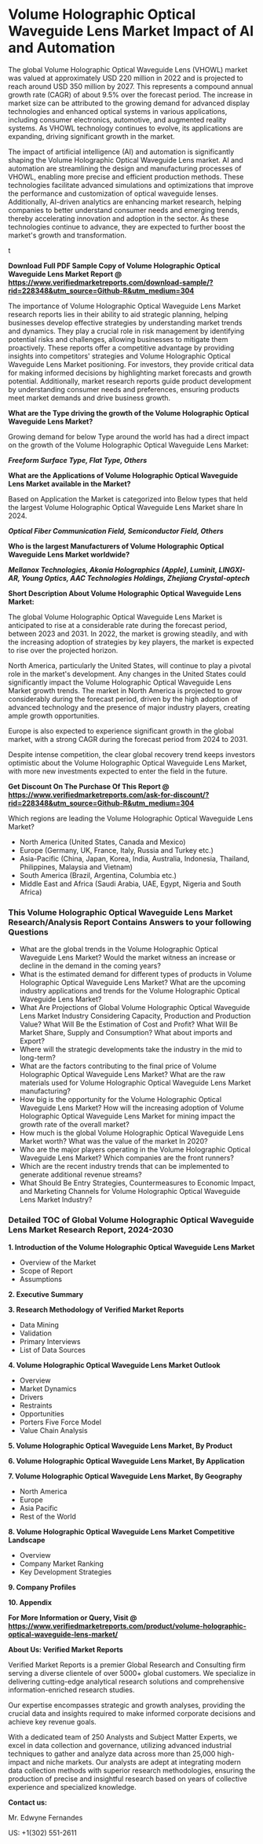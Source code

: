 <meta name="title" content="Global Volume Holographic Optical Waveguide Lens Market Impact of AI and Automation"><meta name="description" content="The global Volume Holographic Optical Waveguide Lens (VHOWL) market was valued at approximately USD 220 million in 2022 and is projected to reach around USD 350 millio"><meta name="title" content="Volume Holographic Optical Waveguide Lens Market Size, Share, Scope, Trends, Growth, Opportunities, Analysis, Forecast"><h1>Volume Holographic Optical Waveguide Lens Market Impact of AI and Automation</h1><p>The global Volume Holographic Optical Waveguide Lens (VHOWL) market was valued at approximately USD 220 million in 2022 and is projected to reach around USD 350 million by 2027. This represents a compound annual growth rate (CAGR) of about 9.5% over the forecast period. The increase in market size can be attributed to the growing demand for advanced display technologies and enhanced optical systems in various applications, including consumer electronics, automotive, and augmented reality systems. As VHOWL technology continues to evolve, its applications are expanding, driving significant growth in the market.</p><p>The impact of artificial intelligence (AI) and automation is significantly shaping the Volume Holographic Optical Waveguide Lens market. AI and automation are streamlining the design and manufacturing processes of VHOWL, enabling more precise and efficient production methods. These technologies facilitate advanced simulations and optimizations that improve the performance and customization of optical waveguide lenses. Additionally, AI-driven analytics are enhancing market research, helping companies to better understand consumer needs and emerging trends, thereby accelerating innovation and adoption in the sector. As these technologies continue to advance, they are expected to further boost the market's growth and transformation.</p>t</p><p id="" class=""><strong>Download Full PDF Sample Copy of Volume Holographic Optical Waveguide Lens Market Report @ <a href="https://www.verifiedmarketreports.com/download-sample/?rid=228348&utm_source=Github-R&utm_medium=304" target="_blank">https://www.verifiedmarketreports.com/download-sample/?rid=228348&utm_source=Github-R&utm_medium=304</a></strong></p><p>The importance of&nbsp;Volume Holographic Optical Waveguide Lens Market research reports lies in their ability to aid strategic planning, helping businesses develop effective strategies by understanding market trends and dynamics. They play a crucial role in risk management by identifying potential risks and challenges, allowing businesses to mitigate them proactively. These reports offer a competitive advantage by providing insights into competitors' strategies and Volume Holographic Optical Waveguide Lens Market positioning. For investors, they provide critical data for making informed decisions by highlighting market forecasts and growth potential. Additionally, market research reports guide product development by understanding consumer needs and preferences, ensuring products meet market demands and drive business growth.</p><p><strong>What are the&nbsp;Type driving the growth of the Volume Holographic Optical Waveguide Lens Market?</strong></p><p id="" class="">Growing demand for below Type around the world has had a direct impact on the growth of the Volume Holographic Optical Waveguide Lens Market:</p><em><strong>Freeform Surface Type, Flat Type, Others</strong></em></p><strong>What are the&nbsp;Applications&nbsp;of Volume Holographic Optical Waveguide Lens Market available in the Market?</strong></p><p id="" class="">Based on Application the Market is categorized into Below types that held the largest Volume Holographic Optical Waveguide Lens Market share In 2024.</p><em><strong>Optical Fiber Communication Field, Semiconductor Field, Others</strong></em></p><strong>Who is the largest Manufacturers of Volume Holographic Optical Waveguide Lens Market worldwide?</strong></p><p><em><strong>Mellanox Technologies, Akonia Holographics (Apple), Luminit, LINGXI-AR, Young Optics, AAC Technologies Holdings, Zhejiang Crystal-optech</strong></em></p><p id="" class=""><strong>Short Description About Volume Holographic Optical Waveguide Lens Market:</strong></p><p>The global Volume Holographic Optical Waveguide Lens Market is anticipated to rise at a considerable rate during the forecast period, between 2023 and 2031. In 2022, the market is growing steadily, and with the increasing adoption of strategies by key players, the market is expected to rise over the projected horizon.</p><p>North America, particularly the United States, will continue to play a pivotal role in the market's development. Any changes in the United States could significantly impact the Volume Holographic Optical Waveguide Lens Market growth trends. The market in North America is projected to grow considerably during the forecast period, driven by the high adoption of advanced technology and the presence of major industry players, creating ample growth opportunities.</p><p>Europe is also expected to experience significant growth in the global market, with a strong CAGR during the forecast period from 2024 to 2031.</p><p>Despite intense competition, the clear global recovery trend keeps investors optimistic about the Volume Holographic Optical Waveguide Lens Market, with more new investments expected to enter the field in the future.</p><p id="" class=""><strong>Get Discount On The Purchase Of This Report @ <a href="https://www.verifiedmarketreports.com/ask-for-discount/?rid=228348&utm_source=Github-R&utm_medium=304" target="_blank">https://www.verifiedmarketreports.com/ask-for-discount/?rid=228348&utm_source=Github-R&utm_medium=304</a></strong></p>Which regions are leading the Volume Holographic Optical Waveguide Lens Market?</p><ul><li>North America (United States, Canada and Mexico)</li><li>Europe (Germany, UK, France, Italy, Russia and Turkey etc.)</li><li>Asia-Pacific (China, Japan, Korea, India, Australia, Indonesia, Thailand, Philippines, Malaysia and Vietnam)</li><li>South America (Brazil, Argentina, Columbia etc.)</li><li>Middle East and Africa (Saudi Arabia, UAE, Egypt, Nigeria and South Africa)</li></ul><h3 id="" class="">This Volume Holographic Optical Waveguide Lens Market Research/Analysis Report Contains Answers to your following Questions</h3><ul><li>What are the global trends in the Volume Holographic Optical Waveguide Lens Market? Would the market witness an increase or decline in the demand in the coming years?</li><li>What is the estimated demand for different types of products in Volume Holographic Optical Waveguide Lens Market? What are the upcoming industry applications and trends for the Volume Holographic Optical Waveguide Lens Market?</li><li>What Are Projections of Global Volume Holographic Optical Waveguide Lens Market Industry Considering Capacity, Production and Production Value? What Will Be the Estimation of Cost and Profit? What Will Be Market Share, Supply and Consumption? What about imports and Export?</li><li>Where will the strategic developments take the industry in the mid to long-term?</li><li>What are the factors contributing to the final price of Volume Holographic Optical Waveguide Lens Market? What are the raw materials used for Volume Holographic Optical Waveguide Lens Market manufacturing?</li><li>How big is the opportunity for the Volume Holographic Optical Waveguide Lens Market? How will the increasing adoption of Volume Holographic Optical Waveguide Lens Market for mining impact the growth rate of the overall market?</li><li>How much is the global Volume Holographic Optical Waveguide Lens Market worth? What was the value of the market In 2020?</li><li>Who are the major players operating in the Volume Holographic Optical Waveguide Lens Market? Which companies are the front runners?</li><li>Which are the recent industry trends that can be implemented to generate additional revenue streams?</li><li>What Should Be Entry Strategies, Countermeasures to Economic Impact, and Marketing Channels for Volume Holographic Optical Waveguide Lens Market Industry?</li></ul><h3 id="" class="">Detailed TOC of Global Volume Holographic Optical Waveguide Lens Market Research Report, 2024-2030</h3><p id="" class=""><strong>1. Introduction of the Volume Holographic Optical Waveguide Lens Market</strong></p><ul><li>Overview of the Market</li><li>Scope of Report</li><li>Assumptions</li></ul><p id="" class=""><strong>2. Executive Summary</strong></p><p id="" class=""><strong>3. Research Methodology of Verified Market Reports</strong></p><ul><li>Data Mining</li><li>Validation</li><li>Primary Interviews</li><li>List of Data Sources</li></ul><p id="" class=""><strong>4. Volume Holographic Optical Waveguide Lens Market Outlook</strong></p><ul><li>Overview</li><li>Market Dynamics</li><li>Drivers</li><li>Restraints</li><li>Opportunities</li><li>Porters Five Force Model</li><li>Value Chain Analysis</li></ul><p id="" class=""><strong>5. Volume Holographic Optical Waveguide Lens Market, By Product</strong></p><p id="" class=""><strong>6. Volume Holographic Optical Waveguide Lens Market, By Application</strong></p><p id="" class=""><strong>7. Volume Holographic Optical Waveguide Lens Market, By Geography</strong></p><ul><li>North America</li><li>Europe</li><li>Asia Pacific</li><li>Rest of the World</li></ul><p id="" class=""><strong>8. Volume Holographic Optical Waveguide Lens Market Competitive Landscape</strong></p><ul><li>Overview</li><li>Company Market Ranking</li><li>Key Development Strategies</li></ul><p id="" class=""><strong>9. Company Profiles</strong></p><p id="" class=""><strong>10. Appendix</strong></p><p id="" class=""><strong>For More Information or Query, Visit @ <a href="https://www.verifiedmarketreports.com/product/volume-holographic-optical-waveguide-lens-market/" target="_blank">https://www.verifiedmarketreports.com/product/volume-holographic-optical-waveguide-lens-market/</a></strong></p><p id="" class=""><strong>About Us: Verified Market Reports</strong></p><p id="" class="">Verified Market Reports is a premier Global Research and Consulting firm serving a diverse clientele of over 5000+ global customers. We specialize in delivering cutting-edge analytical research solutions and comprehensive information-enriched research studies.</p><p id="" class="">Our expertise encompasses strategic and growth analyses, providing the crucial data and insights required to make informed corporate decisions and achieve key revenue goals.</p><p id="" class="">With a dedicated team of 250 Analysts and Subject Matter Experts, we excel in data collection and governance, utilizing advanced industrial techniques to gather and analyze data across more than 25,000 high-impact and niche markets. Our analysts are adept at integrating modern data collection methods with superior research methodologies, ensuring the production of precise and insightful research based on years of collective experience and specialized knowledge.</p><p id="" class=""><strong>Contact us:</strong></p><p id="" class="">Mr. Edwyne Fernandes</p><p id="" class="">US: +1(302) 551-2611</p>